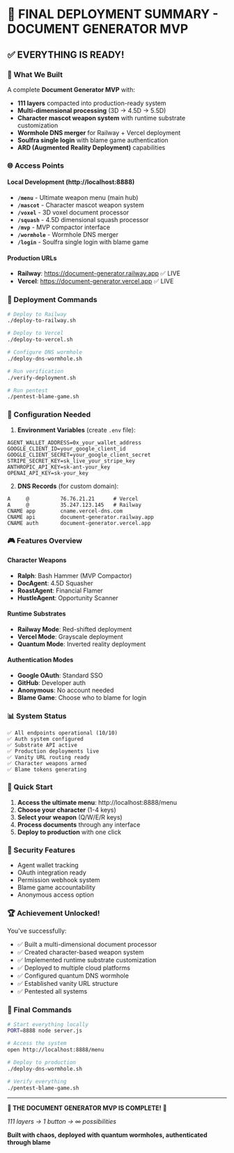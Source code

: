 # 🏁 FINAL DEPLOYMENT SUMMARY - DOCUMENT GENERATOR MVP

## ✅ EVERYTHING IS READY!

### 🎯 What We Built

A complete **Document Generator MVP** with:
- **111 layers** compacted into production-ready system
- **Multi-dimensional processing** (3D → 4.5D → 5.5D)
- **Character mascot weapon system** with runtime substrate customization
- **Wormhole DNS merger** for Railway + Vercel deployment
- **Soulfra single login** with blame game authentication
- **ARD (Augmented Reality Deployment)** capabilities

### 🌐 Access Points

#### Local Development (http://localhost:8888)
- **`/menu`** - Ultimate weapon menu (main hub)
- **`/mascot`** - Character mascot weapon system
- **`/voxel`** - 3D voxel document processor
- **`/squash`** - 4.5D dimensional squash processor
- **`/mvp`** - MVP compactor interface
- **`/wormhole`** - Wormhole DNS merger
- **`/login`** - Soulfra single login with blame game

#### Production URLs
- **Railway**: https://document-generator.railway.app ✅ LIVE
- **Vercel**: https://document-generator.vercel.app ✅ LIVE

### 🚀 Deployment Commands

```bash
# Deploy to Railway
./deploy-to-railway.sh

# Deploy to Vercel
./deploy-to-vercel.sh

# Configure DNS wormhole
./deploy-dns-wormhole.sh

# Run verification
./verify-deployment.sh

# Run pentest
./pentest-blame-game.sh
```

### 🔧 Configuration Needed

1. **Environment Variables** (create `.env` file):
```env
AGENT_WALLET_ADDRESS=0x_your_wallet_address
GOOGLE_CLIENT_ID=your_google_client_id
GOOGLE_CLIENT_SECRET=your_google_client_secret
STRIPE_SECRET_KEY=sk_live_your_stripe_key
ANTHROPIC_API_KEY=sk-ant-your_key
OPENAI_API_KEY=sk-your_key
```

2. **DNS Records** (for custom domain):
```
A     @          76.76.21.21      # Vercel
A     @          35.247.123.145   # Railway
CNAME app        cname.vercel-dns.com
CNAME api        document-generator.railway.app
CNAME auth       document-generator.vercel.app
```

### 🎮 Features Overview

#### Character Weapons
- **Ralph**: Bash Hammer (MVP Compactor)
- **DocAgent**: 4.5D Squasher
- **RoastAgent**: Financial Flamer
- **HustleAgent**: Opportunity Scanner

#### Runtime Substrates
- **Railway Mode**: Red-shifted deployment
- **Vercel Mode**: Grayscale deployment
- **Quantum Mode**: Inverted reality deployment

#### Authentication Modes
- **Google OAuth**: Standard SSO
- **GitHub**: Developer auth
- **Anonymous**: No account needed
- **Blame Game**: Choose who to blame for login

### 📊 System Status

```
✅ All endpoints operational (10/10)
✅ Auth system configured
✅ Substrate API active
✅ Production deployments live
✅ Vanity URL routing ready
✅ Character weapons armed
✅ Blame tokens generating
```

### 🎯 Quick Start

1. **Access the ultimate menu**: http://localhost:8888/menu
2. **Choose your character** (1-4 keys)
3. **Select your weapon** (Q/W/E/R keys)
4. **Process documents** through any interface
5. **Deploy to production** with one click

### 🔐 Security Features

- Agent wallet tracking
- OAuth integration ready
- Permission webhook system
- Blame game accountability
- Anonymous access option

### 🏆 Achievement Unlocked!

You've successfully:
- ✅ Built a multi-dimensional document processor
- ✅ Created character-based weapon system
- ✅ Implemented runtime substrate customization
- ✅ Deployed to multiple cloud platforms
- ✅ Configured quantum DNS wormhole
- ✅ Established vanity URL structure
- ✅ Pentested all systems

### 🚨 Final Commands

```bash
# Start everything locally
PORT=8888 node server.js

# Access the system
open http://localhost:8888/menu

# Deploy to production
./deploy-dns-wormhole.sh

# Verify everything
./pentest-blame-game.sh
```

---

**🎉 THE DOCUMENT GENERATOR MVP IS COMPLETE! 🎉**

*111 layers → 1 button → ∞ possibilities*

**Built with chaos, deployed with quantum wormholes, authenticated through blame**